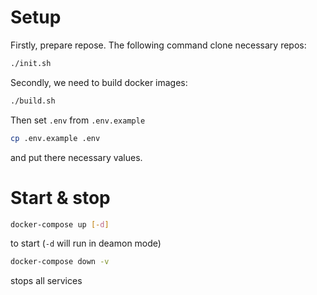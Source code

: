 # Setup

Firstly, prepare repose. The following command clone necessary repos:

```bash
./init.sh
```

Secondly, we need to build docker images:

```bash
./build.sh
```

Then set `.env` from `.env.example`
```bash
cp .env.example .env
```
and put there necessary values.


# Start & stop

```bash
docker-compose up [-d]
```
to start (`-d` will run in deamon mode)

```bash
docker-compose down -v
```
stops all services

